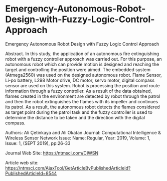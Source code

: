 # Emergency-Autonomous-Robot-Design-with-Fuzzy-Logic-Control-Approach
Emergency Autonomous Robot Design with Fuzzy Logic Control Approach


Abstract. In this study, the application of an autonomous fire extinguishing robot with a fuzzy controller approach was carried out. For this purpose, an autonomous robot which can provide motion is designed and reaching the target and controlling the position were aimed. The embedded system (Atmega2560) was used on the designed autonomous robot. Flame Sensor, Li-po battery, L298 Motor drive, DC motor, servo motor, digital compass sensor are used on this system. Robot is processing the position and route information through a fuzzy controller. As a result of the data obtained, flames created in the environment are detected by robot through the patrol and then the robot extinguishes the flames with its impeller and continues its patrol. As a result, the autonomous robot detects the flames considered as target point during the patrol task and the fuzzy controller is used to determine the distance to be taken and the direction with the digital compass.

Authors: Ali Çetinkaya and Ali Okatan
Journal: Computational Intelligence & Wireless Sensor Network
Issue: Name: Regular, Year: 2019, Volume: 1, Issue: 1, (SEPT 2019), pp:26-33

Journal Web Site: https://ntmsci.com/CIWSN

Article web site: https://ntmsci.com/AjaxTool/GetArticleByPublishedArticleId?PublishedArticleId=8544
